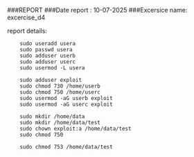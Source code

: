 ###REPORT
###Date report : 10-07-2025
###Excersice name: excercise_d4


report details:

```
    sudo useradd usera
    sudo passwd usera
    sudo adduser userb
    sudo adduser userc
    sudo usermod -L usera

    sudo adduser exploit
    sudo chmod 730 /home/userb
    sudo chmod 750 /home/userc
    sudo usermod -aG userb exploit
    sudo usermod -aG userc exploit

    sudo mkdir /home/data
    sudo mkdir /home/data/test
    sudo chown exploit:a /home/data/test
    sudo chmod 750

    sudo chmod 753 /home/data/test

```